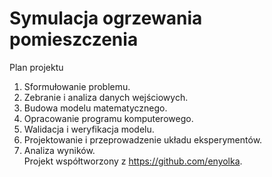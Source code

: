 # Symulacja ogrzewania pomieszczenia
Plan projektu
1. Sformułowanie problemu.
2. Zebranie i analiza danych wejściowych. 
3. Budowa modelu matematycznego. 
4. Opracowanie programu komputerowego. 
5. Walidacja i weryfikacja modelu. 
6. Projektowanie i przeprowadzenie układu eksperymentów. 
7. Analiza wyników. <br/>
Projekt współtworzony z https://github.com/enyolka.
